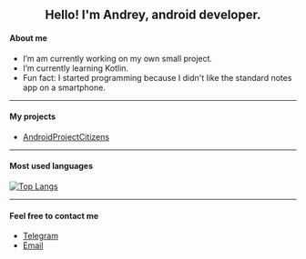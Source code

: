 <h2 align="center" id="heading">Hello! I'm Andrey, android developer.</h2> 

#### About me

* I’m am currently working on my own small project.
* I’m currently learning Kotlin.
* Fun fact: I started programming because I didn't like the standard notes app on a smartphone.

***

#### My projects

* [AndroidProjectCitizens](https://github.com/Loskon/AndroidProjectCitizens)

***

#### Most used languages
[![Top Langs](https://github-readme-stats.vercel.app/api/top-langs/?username=loskon&layout=compact)](https://github.com/anuraghazra/github-readme-stats)

***

#### Feel free to contact me

* [Telegram](https://t.me/loskon)
* [Email](mailto:andreyrochev@yandex.ru)


<!--
- 🔭 I’m currently working on ...
- 🌱 I’m currently learning ...
- 👯 I’m looking to collaborate on ...
- 🤔 I’m looking for help with ...
- 💬 Ask me about ...
- 📫 How to reach me: ...
- 😄 Pronouns: ...
- ⚡ Fun fact: I started programming because I didn't like the standard notes on a smartphone
-->
